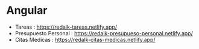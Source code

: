 # Angular
- Tareas : https://redalk-tareas.netlify.app/
- Presupuesto Personal : https://redalk-presupueso-personal.netlify.app/
- Citas Medicas : https://redalk-citas-medicas.netlify.app/